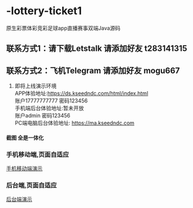 # -lottery-ticket1
原生彩票体彩竞彩足球app直播赛事双端Java源码
## 联系方式1：请下载Letstalk 请添加好友 t283141315
## 联系方式2：飞机Telegram 请添加好友 mogu667

1.  即将上线演示环境  <br>
APP体验地址:https://ds.kseedndc.com/html/index.html<br>
账户17777777777 密码123456 <br>
手机端后台体验地址:暂未开放<br>
账户admin 密码123456 <br>
PC端电脑后台体验地址: https://ma.kseedndc.com

#### 截图   全是一体化


### 手机移动端,页面自适应
[手机移动端演示](https://ppm-pics-res.s3.ap-southeast-1.amazonaws.com/cms/appview.gif)
### 后台端,页面自适应
[后台端演示](https://ppm-pics-res.s3.ap-southeast-1.amazonaws.com/cms/backview.gif)
